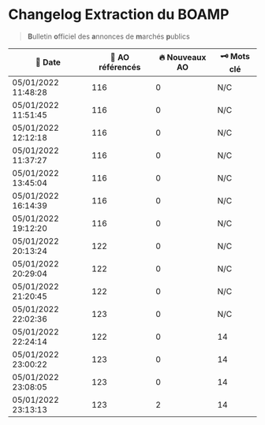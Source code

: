 # Changelog Extraction du BOAMP
> **B**ulletin **o**fficiel des **a**nnonces de **m**archés **p**ublics

| 📅 Date | 📝 AO référencés | 🔥 Nouveaux AO | 🗝 Mots clé |
|---|---|---|---|
|05/01/2022 11:48:28 | 116 | 0| N/C |
|05/01/2022 11:51:45 | 116 | 0| N/C |
|05/01/2022 12:12:18 | 116 | 0| N/C | 
|05/01/2022 11:37:27 | 116 | 0| N/C | 
|05/01/2022 13:45:04 | 116 | 0| N/C | 
|05/01/2022 16:14:39 | 116 | 0| N/C | 
|05/01/2022 19:12:20 | 116 | 0| N/C | 
|05/01/2022 20:13:24 | 122 | 0| N/C | 
|05/01/2022 20:29:04 | 122 | 0| N/C | 
|05/01/2022 21:20:45 | 122 | 0| N/C | 
|05/01/2022 22:02:36 | 123 | 0| N/C | 
|05/01/2022 22:24:14 | 122 | 0| 14|
|05/01/2022 23:00:22 | 123 | 0| 14|
|05/01/2022 23:08:05 | 123 | 0| 14|
|05/01/2022 23:13:13 | 123 | 2| 14|
